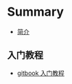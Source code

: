 # Summary

* [简介](README.md)

## 入门教程

* [gitbook 入门教程](tutorial/gitbook/readme.md)

[//]: # (    * [准备阶段]&#40;myGitbook/preparation/prepare.md&#41;)
[//]: # (        * [前置知识]&#40;myGitbook/preparation/front-knowledge.md&#41;)
[//]: # (        * [环境要求]&#40;myGitbook/preparation/environmental-requirements.md&#41;)
[//]: # (    * [快速体验]&#40;myGitbook/experience/preview.md&#41;)
[//]: # (        * [gitbook-cli 命令行操作]&#40;myGitbook/experience/gitbook-cli.md&#41;)
[//]: # (        * [gitbook-editor 编辑器操作]&#40;myGitbook/experience/gitbook-editor.md&#41;)
[//]: # (        * [gitbook.com 官网操作]&#40;myGitbook/experience/gitbook-com.md&#41;)
[//]: # (    * [高级进阶]&#40;myGitbook/advance/advance.md&#41;)
[//]: # (        * [插件介绍]&#40;myGitbook/advance/plugin.md&#41;)
[//]: # (            * [实用插件]&#40;myGitbook/advance/plugin-practical.md&#41;)
[//]: # (            * [主题插件]&#40;myGitbook/advance/plugin-theme.md&#41;)
[//]: # (            * [开发插件]&#40;myGitbook/advance/plugin-develop.md&#41;)
[//]: # (        * [导出电子书]&#40;myGitbook/advance/export.md&#41;)
[//]: # (        * [发布电子书]&#40;myGitbook/advance/publish.md&#41;)
[//]: # (    * [公众号引流]&#40;myGitbook/openwrite/README.md&#41;)
[//]: # (    * [优化搜索]&#40;myGitbook/seo/README.md&#41;)
[//]: # (    * [常见问题]&#40;myGitbook/issue/README.md&#41;)
[//]: # (        * [热加载失败治标之法]&#40;myGitbook/issue/rm-output-directory.md&#41;)
[//]: # (        * [初始化默认折叠效果]&#40;myGitbook/issue/modify-default-fold.md&#41;)
[//]: # (    * [参考更多]&#40;myGitbook/reference/README.md&#41;)






